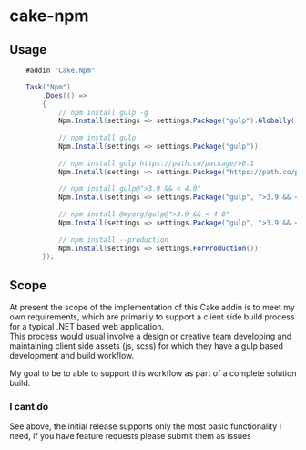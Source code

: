 # cake-npm

## Usage

```c#
    #addin "Cake.Npm"

    Task("Npm")
        .Does(() => 
        {
            // npm install gulp -g
            Npm.Install(settings => settings.Package("gulp").Globally());
        
            // npm install gulp
            Npm.Install(settings => settings.Package("gulp"));
            
            // npm install gulp https://path.co/package/v0.1
            Npm.Install(settings => settings.Package("https://path.co/package/v0.1"));
            
            // npm install gulp@">3.9 && < 4.0"
            Npm.Install(settings => settings.Package("gulp", ">3.9 && <4.0"));
            
            // npm install @myorg/gulp@">3.9 && < 4.0"
            Npm.Install(settings => settings.Package("gulp", ">3.9 && <4.0", "myorg"));
            
            // npm install --production
            Npm.Install(settings => settings.ForProduction());
        });
```

## Scope
At present the scope of the implementation of this Cake addin is to meet my own requirements, which are primarily to support a client side build process for a typical .NET based web application.  
This process would usual involve a design or creative team developing and maintaining client side assets (js, scss) for which they have a gulp based development and build workflow.

My goal to be to able to support this workflow as part of a complete solution build.

### I cant do <insert-function-here>
See above, the initial release supports only the most basic functionality I need, if you have feature requests please submit them as issues
